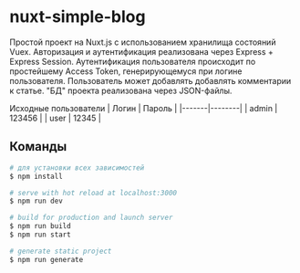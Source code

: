 # nuxt-simple-blog

Простой проект на Nuxt.js с использованием хранилища состояний Vuex. Авторизация и аутентификация реализована через Express + Express Session. Аутентификация пользователя происходит по простейшему Access Token, генерирующемуся при логине пользователя. Пользователь может добавлять добавлять комментарии к статье.
"БД" проекта реализована через JSON-файлы.

Исходные пользователи
| Логин | Пароль |
|-------|--------|
| admin | 123456 |
| user  | 12345  |

## Команды

``` bash
# для установки всех зависимостей
$ npm install

# serve with hot reload at localhost:3000
$ npm run dev

# build for production and launch server
$ npm run build
$ npm run start

# generate static project
$ npm run generate
```

